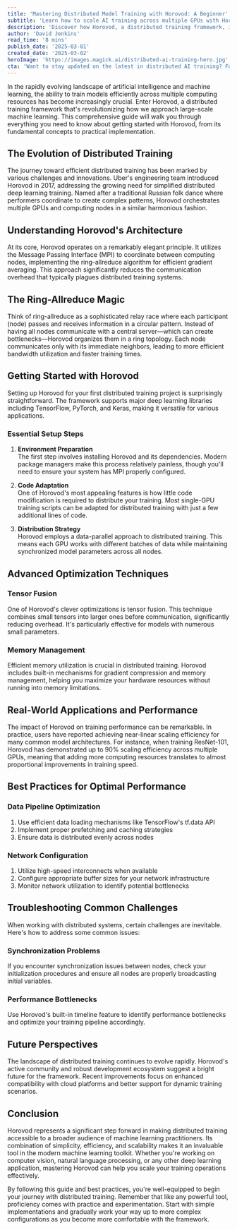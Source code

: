 ```yaml
---
title: 'Mastering Distributed Model Training with Horovod: A Beginner''s Guide to Scaling AI'
subtitle: 'Learn how to scale AI training across multiple GPUs with Horovod'
description: 'Discover how Horovod, a distributed training framework, is revolutionizing large-scale machine learning. This comprehensive guide covers everything from basic concepts to practical implementation, helping you master distributed model training across multiple GPUs efficiently.'
author: 'David Jenkins'
read_time: '8 mins'
publish_date: '2025-03-01'
created_date: '2025-03-02'
heroImage: 'https://images.magick.ai/distributed-ai-training-hero.jpg'
cta: 'Want to stay updated on the latest in distributed AI training? Follow us on LinkedIn for more expert insights and practical guides on scaling your machine learning operations.'
---
```


In the rapidly evolving landscape of artificial intelligence and machine learning, the ability to train models efficiently across multiple computing resources has become increasingly crucial. Enter Horovod, a distributed training framework that's revolutionizing how we approach large-scale machine learning. This comprehensive guide will walk you through everything you need to know about getting started with Horovod, from its fundamental concepts to practical implementation.

## The Evolution of Distributed Training

The journey toward efficient distributed training has been marked by various challenges and innovations. Uber's engineering team introduced Horovod in 2017, addressing the growing need for simplified distributed deep learning training. Named after a traditional Russian folk dance where performers coordinate to create complex patterns, Horovod orchestrates multiple GPUs and computing nodes in a similar harmonious fashion.

## Understanding Horovod's Architecture

At its core, Horovod operates on a remarkably elegant principle. It utilizes the Message Passing Interface (MPI) to coordinate between computing nodes, implementing the ring-allreduce algorithm for efficient gradient averaging. This approach significantly reduces the communication overhead that typically plagues distributed training systems.

## The Ring-Allreduce Magic

Think of ring-allreduce as a sophisticated relay race where each participant (node) passes and receives information in a circular pattern. Instead of having all nodes communicate with a central server—which can create bottlenecks—Horovod organizes them in a ring topology. Each node communicates only with its immediate neighbors, leading to more efficient bandwidth utilization and faster training times.

## Getting Started with Horovod

Setting up Horovod for your first distributed training project is surprisingly straightforward. The framework supports major deep learning libraries including TensorFlow, PyTorch, and Keras, making it versatile for various applications.

### Essential Setup Steps

1. **Environment Preparation**  
   The first step involves installing Horovod and its dependencies. Modern package managers make this process relatively painless, though you'll need to ensure your system has MPI properly configured.

2. **Code Adaptation**  
   One of Horovod's most appealing features is how little code modification is required to distribute your training. Most single-GPU training scripts can be adapted for distributed training with just a few additional lines of code.

3. **Distribution Strategy**  
   Horovod employs a data-parallel approach to distributed training. This means each GPU works with different batches of data while maintaining synchronized model parameters across all nodes.

## Advanced Optimization Techniques

### Tensor Fusion

One of Horovod's clever optimizations is tensor fusion. This technique combines small tensors into larger ones before communication, significantly reducing overhead. It's particularly effective for models with numerous small parameters.

### Memory Management

Efficient memory utilization is crucial in distributed training. Horovod includes built-in mechanisms for gradient compression and memory management, helping you maximize your hardware resources without running into memory limitations.

## Real-World Applications and Performance

The impact of Horovod on training performance can be remarkable. In practice, users have reported achieving near-linear scaling efficiency for many common model architectures. For instance, when training ResNet-101, Horovod has demonstrated up to 90% scaling efficiency across multiple GPUs, meaning that adding more computing resources translates to almost proportional improvements in training speed.

## Best Practices for Optimal Performance

### Data Pipeline Optimization

1. Use efficient data loading mechanisms like TensorFlow's tf.data API
2. Implement proper prefetching and caching strategies
3. Ensure data is distributed evenly across nodes

### Network Configuration

1. Utilize high-speed interconnects when available
2. Configure appropriate buffer sizes for your network infrastructure
3. Monitor network utilization to identify potential bottlenecks

## Troubleshooting Common Challenges

When working with distributed systems, certain challenges are inevitable. Here's how to address some common issues:

### Synchronization Problems

If you encounter synchronization issues between nodes, check your initialization procedures and ensure all nodes are properly broadcasting initial variables.

### Performance Bottlenecks

Use Horovod's built-in timeline feature to identify performance bottlenecks and optimize your training pipeline accordingly.

## Future Perspectives

The landscape of distributed training continues to evolve rapidly. Horovod's active community and robust development ecosystem suggest a bright future for the framework. Recent improvements focus on enhanced compatibility with cloud platforms and better support for dynamic training scenarios.

## Conclusion

Horovod represents a significant step forward in making distributed training accessible to a broader audience of machine learning practitioners. Its combination of simplicity, efficiency, and scalability makes it an invaluable tool in the modern machine learning toolkit. Whether you're working on computer vision, natural language processing, or any other deep learning application, mastering Horovod can help you scale your training operations effectively.

By following this guide and best practices, you're well-equipped to begin your journey with distributed training. Remember that like any powerful tool, proficiency comes with practice and experimentation. Start with simple implementations and gradually work your way up to more complex configurations as you become more comfortable with the framework.